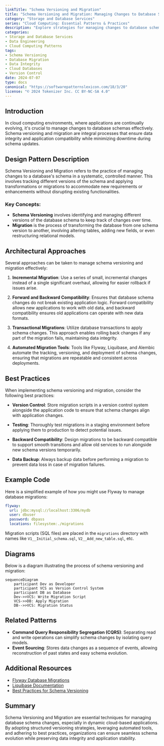 ```yaml
---
linkTitle: "Schema Versioning and Migration"
title: "Schema Versioning and Migration: Managing Changes to Database Schemas"
category: "Storage and Database Services"
series: "Cloud Computing: Essential Patterns & Practices"
description: "Explore strategies for managing changes to database schemas in a controlled manner, ensuring data integrity and application compatibility while minimizing downtime. Learn about versioning techniques, migration tools, and best practices for smooth transitions."
categories:
- Storage and Database Services
- Data Engineering
- Cloud Computing Patterns
tags:
- Schema Versioning
- Database Migration
- Data Integrity
- Cloud Databases
- Version Control
date: 2024-07-07
type: docs
canonical: "https://softwarepatternslexicon.com/18/3/20"
license: "© 2024 Tokenizer Inc. CC BY-NC-SA 4.0"
---
```


## Introduction

In cloud computing environments, where applications are continually evolving, it's crucial to manage changes to database schemas effectively. Schema versioning and migration are integral processes that ensure data integrity and application compatibility while minimizing downtime during schema updates.

## Design Pattern Description

Schema Versioning and Migration refers to the practice of managing changes to a database's schema in a systematic, controlled manner. This involves tracking different versions of the schema and applying transformations or migrations to accommodate new requirements or enhancements without disrupting existing functionalities.

### Key Concepts:

- **Schema Versioning** involves identifying and managing different versions of the database schema to keep track of changes over time.
- **Migration** is the process of transforming the database from one schema version to another, involving altering tables, adding new fields, or even restructuring relational models.

## Architectural Approaches

Several approaches can be taken to manage schema versioning and migration effectively:

1. **Incremental Migration**: Use a series of small, incremental changes instead of a single significant overhaul, allowing for easier rollback if issues arise.

2. **Forward and Backward Compatibility**: Ensures that database schema changes do not break existing application logic. Forward compatibility allows new applications to work with old data, and backward compatibility ensures old applications can operate with new data formats.

3. **Transactional Migrations**: Utilize database transactions to apply schema changes. This approach enables rolling back changes if any part of the migration fails, maintaining data integrity.

4. **Automated Migration Tools**: Tools like Flyway, Liquibase, and Alembic automate the tracking, versioning, and deployment of schema changes, ensuring that migrations are repeatable and consistent across deployments.

## Best Practices

When implementing schema versioning and migration, consider the following best practices:

- **Version Control**: Store migration scripts in a version control system alongside the application code to ensure that schema changes align with application changes.
  
- **Testing**: Thoroughly test migrations in a staging environment before applying them to production to detect potential issues.

- **Backward Compatibility**: Design migrations to be backward compatible to support smooth transitions and allow old services to run alongside new schema versions temporarily.

- **Data Backup**: Always backup data before performing a migration to prevent data loss in case of migration failures.

## Example Code

Here is a simplified example of how you might use Flyway to manage database migrations:

```yaml
flyway:
  url: jdbc:mysql://localhost:3306/mydb
  user: dbuser
  password: dbpass
  locations: filesystem:./migrations
```

Migration scripts (SQL files) are placed in the `migrations` directory with names like `V1__Initial_schema.sql`, `V2__Add_new_table.sql`, etc.

## Diagrams

Below is a diagram illustrating the process of schema versioning and migration:

```mermaid
sequenceDiagram
    participant Dev as Developer
    participant VCS as Version Control System
    participant DB as Database
    Dev->>VCS: Write Migration Script
    VCS->>DB: Apply Migration
    DB-->>VCS: Migration Status
```

## Related Patterns

- **Command Query Responsibility Segregation (CQRS)**: Separating read and write operations can simplify schema changes by isolating query models.
- **Event Sourcing**: Stores data changes as a sequence of events, allowing reconstruction of past states and easy schema evolution.

## Additional Resources

- [Flyway Database Migrations](https://flywaydb.org/)
- [Liquibase Documentation](https://www.liquibase.org/documentation/index.html)
- [Best Practices for Schema Versioning](https://www.example.com/best-practices)

## Summary

Schema Versioning and Migration are essential techniques for managing database schema changes, especially in dynamic cloud-based applications. By adopting structured versioning strategies, leveraging automated tools, and adhering to best practices, organizations can ensure seamless schema evolution while preserving data integrity and application stability.
